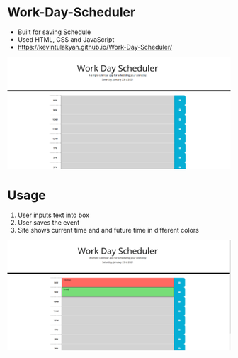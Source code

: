 # Work-Day-Scheduler
- Built for saving Schedule
- Used HTML, CSS and JavaScript
- https://kevintulakyan.github.io/Work-Day-Scheduler/

![Homepage](./assets/image/day1.PNG)

# Usage
 1. User inputs text into box
 2. User saves the event
 3. Site shows current time and and future time in different colors

 ![Updated](./assets/image/day2.PNG)
